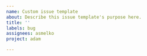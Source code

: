 ```yaml
---
name: Custom issue template
about: Describe this issue template's purpose here.
title: ''
labels: bug
assignees: asmelko
project: adam

---
```



